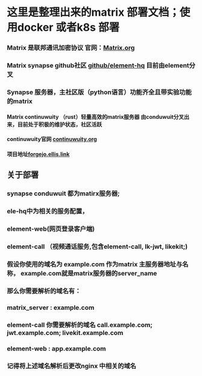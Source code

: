 # 这里是整理出来的matrix 部署文档；使用docker 或者k8s 部署

### Matrix 是联邦通讯加密协议 官网：[Matrix.org](https://matrix.org)
### Matrix synapse github社区 [github/element-hq](https://github.com/element-hq/synapse) 目前由element分叉
###
###
### Synapse 服务器，主社区版（python语言）功能齐全且带实验功能的matrix

#### Matrix continuwuity （rust）轻量高效的matrix服务器 由conduwuit分叉出来，目前处于积极的维护状态，社区活跃
#### continuwuity官网 [continuwuity.org](https://continuwuity.org/) 
#### 项目地址[forgejo.ellis.link](https://forgejo.ellis.link/continuwuation/continuwuity)


## 关于部署
### synapse conduwuit 都为matirx服务器; 
### ele-hq中为相关的服务配置，
### element-web(网页登录客户端)
### element-call （视频通话服务,包含element-call,   lk-jwt,   likekit;)
### 假设你使用的域名为 example.com 作为matrix 主服务器地址与名称， example.com就是matrix服务器的server_name
### 那么你需要解析的域名有：
### matrix_server : example.com
### element-call 你需要解析的域名 call.example.com;   jwt.example.com;   livekit.example.com
### element-web : app.example.com
### 记得将上述域名解析后更改nginx 中相关的域名
